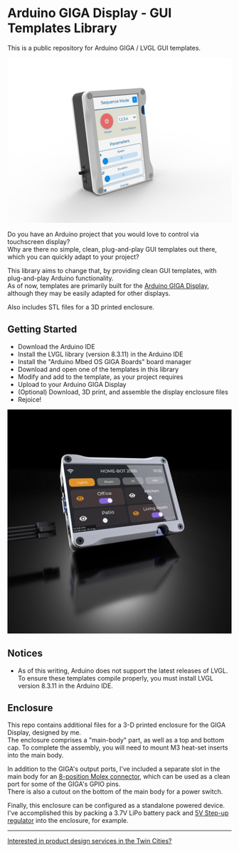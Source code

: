 # Arduino GIGA Display - GUI Templates Library
This is a public repository for Arduino GIGA / LVGL GUI templates.

![a render of the motor controller template](/assets/images/motor_controller_1.jpg)

Do you have an Arduino project that you would love to control via touchscreen display?\
Why are there no simple, clean, plug-and-play GUI templates out there, which you can quickly adapt to your project?

This library aims to change that, by providing clean GUI templates, with plug-and-play Arduino functionality.\
As of now, templates are primarily built for the [Arduino GIGA Display](https://store-usa.arduino.cc/products/giga-display-shield), although they may be easily adapted for other displays.

Also includes STL files for a 3D printed enclosure.

## Getting Started

- Download the Arduino IDE
- Install the LVGL library (version 8.3.11) in the Arduino IDE
- Install the "Arduino Mbed OS GIGA Boards" board manager
- Download and open one of the templates in this library
- Modify and add to the template, as your project requires
- Upload to your Arduino GIGA Display
- (Optional) Download, 3D print, and assemble the display enclosure files
- Rejoice!

![a render of the home automation template](/assets/images/home_auto_1.png)

## Notices

- As of this writing, Arduino does not support the latest releases of LVGL. To ensure these templates compile properly, you must install LVGL version 8.3.11 in the Arduino IDE.

## Enclosure

This repo contains additional files for a 3-D printed enclosure for the GIGA Display, designed by me.\
The enclosure comprises a "main-body" part, as well as a top and bottom cap. To complete the assembly, you will need to mount M3 heat-set inserts into the main body.

In addition to the GIGA's output ports, I've included a separate slot in the main body for an [8-position Molex connector](https://www.digikey.com/en/products/detail/molex/2147571081/12180338), which can be used as a clean port for some of the GIGA's GPIO pins.\
There is also a cutout on the bottom of the main body for a power switch.

Finally, this enclosure can be configured as a standalone powered device. I've accomplished this by packing a 3.7V LiPo battery pack and [5V Step-up regulator](https://www.pololu.com/product/4941) into the enclosure, for example.

---

[Interested in product design services in the Twin Cities?](https://www.psoup.com/)
